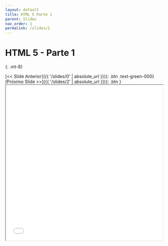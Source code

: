```yaml
---
layout: default
title: HTML 5 Parte 1
parent: Slides
nav_order: 1
permalink: /slides/1
---
```


# HTML 5 - Parte 1
{: .mt-8}

<span class="d-flex flex-justify-around mt-8">
[<< Slide Anterior]({{ '/slides/0' | absolute_url }}){: .btn .text-green-000}
[Próximo Slide >>]({{ '/slides/2' | absolute_url }}){: .btn }
</span>

<iframe src="{{ '/assets/slides/01-html5-1.pdf' | absolute_url }}" width="100%" height="500px">